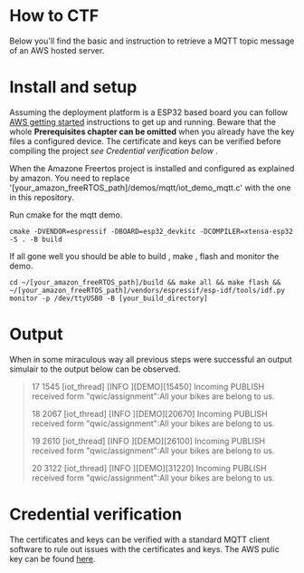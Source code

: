 
  

# How to CTF

  

Below you'll find the basic and instruction to retrieve a MQTT topic message of an AWS hosted server.

# Install and setup

Assuming the deployment platform is a ESP32 based board you can follow [AWS getting started](https://docs.aws.amazon.com/freertos/latest/userguide/getting_started_espressif.html) instructions to get up and running. Beware that the whole **Prerequisites chapter can be omitted** when you already have the key files a configured device. The certificate and keys can be verified before compiling the project *see Credential verification below .*

When the Amazone Freertos project is installed and configured as explained by amazon. You need to replace '[your_amazon_freeRTOS_path]/demos/mqtt/iot_demo_mqtt.c' with the one in this repository.

Run cmake for the mqtt demo.


    cmake -DVENDOR=espressif -DBOARD=esp32_devkitc -DCOMPILER=xtensa-esp32 -S . -B build
    

If all gone well you should be able to build , make , flash and monitor the demo.


    cd ~/[your_amazon_freeRTOS_path]/build && make all && make flash && ~/[your_amazon_freeRTOS_path]/vendors/espressif/esp-idf/tools/idf.py monitor -p /dev/ttyUSB0 -B [your_build_directory]


# Output

When in some miraculous way all previous steps were successful an output simulair to the output below can be observed.


> 17 1545 [iot_thread] [INFO ][DEMO][15450] Incoming PUBLISH received
> form "qwic/assignment":All your bikes are belong to us.
>
> 18 2067 [iot_thread] [INFO ][DEMO][20670] Incoming PUBLISH received
> form "qwic/assignment":All your bikes are belong to us.
>
> 19 2610 [iot_thread] [INFO ][DEMO][26100] Incoming PUBLISH received
> form "qwic/assignment":All your bikes are belong to us.
>
> 20 3122 [iot_thread] [INFO ][DEMO][31220] Incoming PUBLISH received
> form "qwic/assignment":All your bikes are belong to us.

# Credential verification

The certificates and keys can be verified with a standard MQTT client software to rule out issues with the certificates and keys. The AWS pulic key can be found [here](https://www.amazontrust.com/repository/AmazonRootCA1.pem).